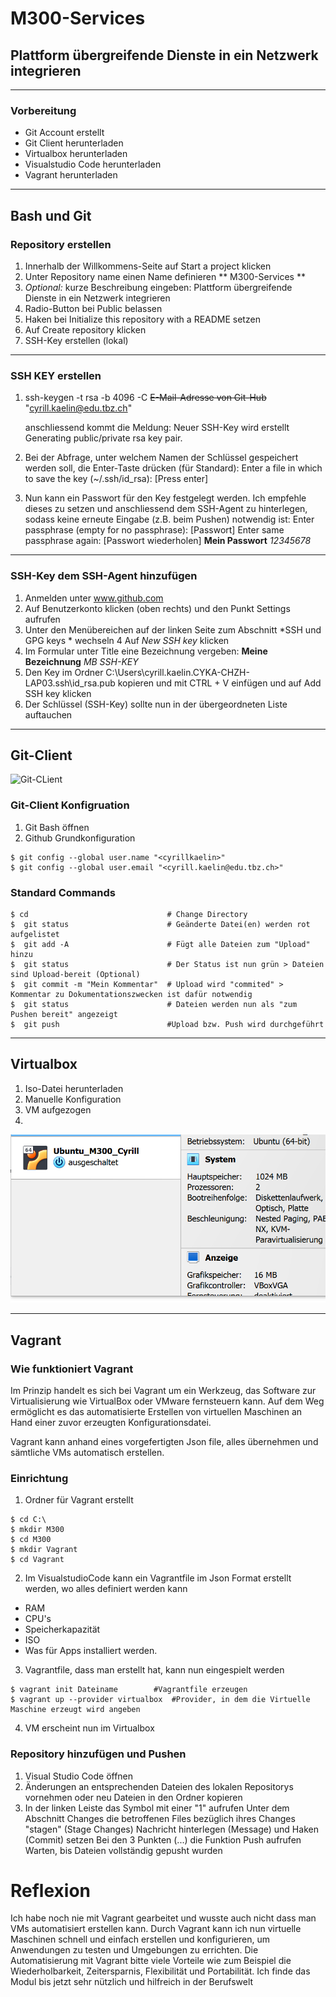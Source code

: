 # M300-Services #
## Plattform übergreifende Dienste in ein Netzwerk integrieren ##
***
### Vorbereitung ###
- Git Account erstellt
- Git Client herunterladen
- Virtualbox herunterladen
- Visualstudio Code herunterladen
- Vagrant herunterladen
***
## Bash und Git ##
### Repository erstellen ###
1. Innerhalb der Willkommens-Seite auf Start a project klicken
2. Unter Repository name einen Name definieren ** M300-Services **
3. *Optional:* kurze Beschreibung eingeben: Plattform übergreifende Dienste in ein Netzwerk integrieren
4. Radio-Button bei Public belassen
5. Haken bei Initialize this repository with a README setzen
6. Auf Create repository klicken
7. SSH-Key erstellen (lokal)
***
### SSH KEY erstellen ###
1. ssh-keygen -t rsa -b 4096 -C ~~E-Mail-Adresse von Git-Hub~~ "cyrill.kaelin@edu.tbz.ch"
  
   anschliessend kommt die Meldung: Neuer SSH-Key wird erstellt Generating public/private rsa key pair.
2. Bei der Abfrage, unter welchem Namen der Schlüssel gespeichert werden soll, die Enter-Taste drücken (für Standard):
   Enter a file in which to save the key (~/.ssh/id_rsa): [Press enter]
3. Nun kann ein Passwort für den Key festgelegt werden. Ich empfehle dieses zu setzen und anschliessend dem SSH-Agent zu hinterlegen, 
   sodass keine erneute Eingabe     (z.B. beim Pushen) notwendig ist:
   Enter passphrase (empty for no passphrase): [Passwort] 
   Enter same passphrase again: [Passwort wiederholen]
  **Mein Passwort** *12345678*
  ***
### SSH-Key dem SSH-Agent hinzufügen ###

1. Anmelden unter www.github.com
2. Auf Benutzerkonto klicken (oben rechts) und den Punkt Settings aufrufen
3. Unter den Menübereichen auf der linken Seite zum Abschnitt *SSH und GPG keys * wechseln
4  Auf *New SSH key* klicken
5. Im Formular unter Title eine Bezeichnung vergeben: **Meine Bezeichnung**  *MB SSH-KEY*
6. Den Key im Ordner C:\Users\cyrill.kaelin.CYKA-CHZH-LAP03\.ssh\id_rsa.pub kopieren und mit CTRL + V einfügen und auf Add SSH key klicken
7. Der Schlüssel (SSH-Key) sollte nun in der übergeordneten Liste auftauchen
***
## Git-Client ##
![Git-CLient](https://github.com/mc-b/M300/raw/master/images/Git_36x36.png)

### Git-Client Konfigruation ###
1. Git Bash öffnen
2. Github Grundkonfiguration
```
$ git config --global user.name "<cyrillkaelin>"
$ git config --global user.email "<cyrill.kaelin@edu.tbz.ch>" 
```
### Standard Commands
```
$ cd                               # Change Directory
$  git status                      # Geänderte Datei(en) werden rot aufgelistet
$  git add -A                      # Fügt alle Dateien zum "Upload" hinzu
$  git status                      # Der Status ist nun grün > Dateien sind Upload-bereit (Optional) 
$  git commit -m "Mein Kommentar"  # Upload wird "commited" > Kommentar zu Dokumentationszwecken ist dafür notwendig
$  git status                      # Dateien werden nun als "zum Pushen bereit" angezeigt
$  git push                        #Upload bzw. Push wird durchgeführt
```
***
## Virtualbox ##
1. Iso-Datei herunterladen
2. Manuelle Konfiguration
3. VM aufgezogen
4. 
![Ubuntu VM](https://github.com/cyrillkaelin/M300-Services/blob/main/Bilder/Virtualbox_ubuntu.png)
***
## Vagrant ##
### Wie funktioniert Vagrant ###
Im Prinzip handelt es sich bei Vagrant um ein Werkzeug, das Software zur Virtualisierung wie VirtualBox oder VMware fernsteuern kann. Auf dem Weg ermöglicht es das automatisierte Erstellen von virtuellen Maschinen an Hand einer zuvor erzeugten Konfigurationsdatei.

Vagrant kann anhand eines vorgefertigten Json file, alles übernehmen und sämtliche VMs automatisch erstellen.

### Einrichtung ###
1. Ordner für Vagrant erstellt
```
$ cd C:\
$ mkdir M300
$ cd M300
$ mkdir Vagrant
$ cd Vagrant
```
2. Im VisualstudioCode kann ein Vagrantfile im Json Format erstellt werden, wo alles definiert werden kann
- RAM
- CPU's
- Speicherkapazität
- ISO
- Was für Apps installiert werden.

3. Vagrantfile, dass man erstellt hat, kann nun eingespielt werden
```
$ vagrant init Dateiname        #Vagrantfile erzeugen
$ vagrant up --provider virtualbox  #Provider, in dem die Virtuelle Maschine erzeugt wird angeben  
```
4. VM erscheint nun im Virtualbox

### Repository hinzufügen und Pushen ###
1. Visual Studio Code öffnen
2. Änderungen an entsprechenden Dateien des lokalen Repositorys vornehmen oder neu Dateien in den Ordner kopieren
3. In der linken Leiste das Symbol mit einer "1" aufrufen
Unter dem Abschnitt Changes die betroffenen Files bezüglich ihres Changes "stagen" (Stage Changes)
Nachricht hinterlegen (Message) und Haken (Commit) setzen
Bei den 3 Punkten (...) die Funktion Push aufrufen
Warten, bis Dateien vollständig gepusht wurden


# Reflexion #
Ich habe noch nie mit Vagrant gearbeitet und wusste auch nicht dass man VMs automatisiert erstellen kann.
Durch Vagrant kann ich nun virtuelle Maschinen schnell und einfach erstellen und konfigurieren, um Anwendungen zu testen und Umgebungen zu errichten.
Die Automatisierung mit Vagrant bitte viele Vorteile wie zum Beispiel die Wiederholbarkeit, Zeitersparnis, Flexibilität und Portabilität.
Ich finde das Modul bis jetzt sehr nützlich und hilfreich in der Berufswelt

